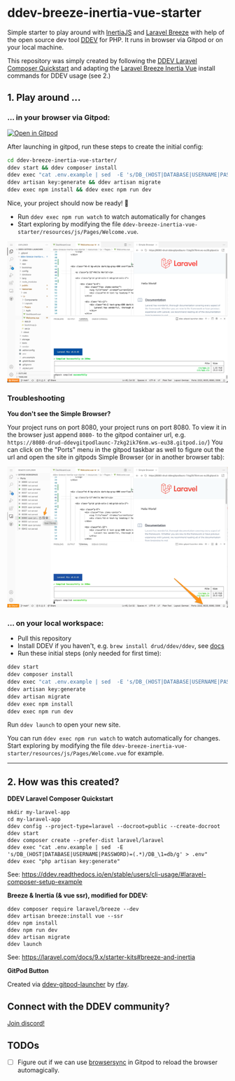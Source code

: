 # ddev-breeze-inertia-vue-starter

Simple starter to play around with [InertiaJS](https://inertiajs.com/) and [Laravel Breeze](https://laravel.com/docs/9.x/starter-kits#breeze-and-inertia) with help of the open source dev tool [DDEV](https://ddev.readthedocs.io/en/stable/) for PHP. It runs in browser via Gitpod or on your local machine.

This repository was simply created by following the [DDEV Laravel Composer Quickstart](https://ddev.readthedocs.io/en/stable/users/cli-usage/#laravel-composer-setup-example) and adapting the [Laravel Breeze Inertia Vue](https://laravel.com/docs/9.x/starter-kits#breeze-and-inertia) install commands for DDEV usage (see 2.)

## 1. Play around ...

### ... in your browser via Gitpod:

[![Open in Gitpod](https://gitpod.io/button/open-in-gitpod.svg)](https://gitpod.io/#DDEV_REPO=https%3A%2F%2Fgithub.com%2Fmandrasch%2Fddev-breeze-inertia-vue-starter,DDEV_ARTIFACTS=/https://github.com/drud/ddev-gitpod-launcher/)

After launching in gitpod, run these steps to create the initial config:

```bash
cd ddev-breeze-inertia-vue-starter/
ddev start && ddev composer install
ddev exec "cat .env.example | sed  -E 's/DB_(HOST|DATABASE|USERNAME|PASSWORD)=(.*)/DB_\1=db/g' > .env"
ddev artisan key:generate && ddev artisan migrate
ddev exec npm install && ddev exec npm run dev
```

Nice, your project should now be ready! 🥳

- Run `ddev exec npm run watch` to watch automatically for changes
- Start exploring by modifying the file `ddev-breeze-inertia-vue-starter/resources/js/Pages/Welcome.vue`. 

![Screenshot Gitpod interface](.screenshots/screenshot_gitpod_01.png)

### Troubleshooting

**You don't see the Simple Browser?**

Your project runs on port 8080, your project runs on port 8080. To view it in the browser just append `8080-` to the gitpod container url, e.g. `https://8080-drud-ddevgitpodlaunc-7zkg2ik76nm.ws-eu38.gitpod.io/`) You can click on the "Ports" menu in the gitpod taskbar as well to figure out the url and open the site in gitpods Simple Browser (or in another browser tab):

![Screenshot Gitpod Ports](.screenshots/screenshot_gitpod_02.png)

### ... on your local workspace:

- Pull this repository
- Install DDEV if you haven't, e.g. `brew install drud/ddev/ddev`, see [docs](https://ddev.readthedocs.io/en/stable/#installation)
- Run these initial steps (only needed for first time):

```bash
ddev start
ddev composer install
ddev exec "cat .env.example | sed  -E 's/DB_(HOST|DATABASE|USERNAME|PASSWORD)=(.*)/DB_\1=db/g' > .env"
ddev artisan key:generate
ddev artisan migrate
ddev exec npm install
ddev exec npm run dev
```

Run `ddev launch` to open your new site. 

You can run `ddev exec npm run watch` to watch automatically for changes. Start exploring by modifying the file `ddev-breeze-inertia-vue-starter/resources/js/Pages/Welcome.vue` for example.

<hr>

## 2. How was this created?

**DDEV Laravel Composer Quickstart**

```
mkdir my-laravel-app
cd my-laravel-app
ddev config --project-type=laravel --docroot=public --create-docroot
ddev start
ddev composer create --prefer-dist laravel/laravel
ddev exec "cat .env.example | sed  -E 's/DB_(HOST|DATABASE|USERNAME|PASSWORD)=(.*)/DB_\1=db/g' > .env"
ddev exec "php artisan key:generate"
```

See: https://ddev.readthedocs.io/en/stable/users/cli-usage/#laravel-composer-setup-example

**Breeze & Inertia (& vue ssr), modified for DDEV:**

```
ddev composer require laravel/breeze --dev
ddev artisan breeze:install vue --ssr
ddev npm install
ddev npm run dev
ddev artisan migrate
ddev launch
```

See: https://laravel.com/docs/9.x/starter-kits#breeze-and-inertia

**GitPod Button**

Created via [ddev-gitpod-launcher](https://gitpod.io/#DDEV_REPO=https%3A%2F%2Fgithub.com%2Fmandrasch%2Fddev-breeze-inertia-vue-starter,DDEV_ARTIFACTS=https%3A%2F%2Fgithub.com%2Fdrud%2Fd9simple-artifacts/https://github.com/drud/ddev-gitpod-launcher/) by [rfay](https://github.com/rfay). 

## Connect with the DDEV community?

[Join discord!](https://discord.gg/hCZFfAMc5k)

## TODOs

- [ ] Figure out if we can use [browsersync](https://laravel-mix.com/docs/6.0/browsersync) in Gitpod to reload the browser automagically.
